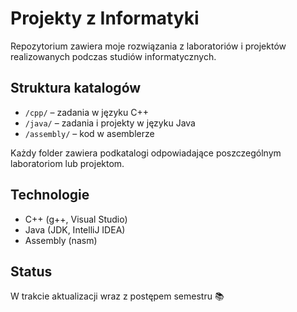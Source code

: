 # Projekty z Informatyki

Repozytorium zawiera moje rozwiązania z laboratoriów i projektów realizowanych podczas studiów informatycznych.

## Struktura katalogów

- `/cpp/` – zadania w języku C++
- `/java/` – zadania i projekty w języku Java
- `/assembly/` – kod w asemblerze

Każdy folder zawiera podkatalogi odpowiadające poszczególnym laboratoriom lub projektom.

## Technologie

- C++ (g++, Visual Studio)
- Java (JDK, IntelliJ IDEA)
- Assembly (nasm)

## Status

W trakcie aktualizacji wraz z postępem semestru 📚

